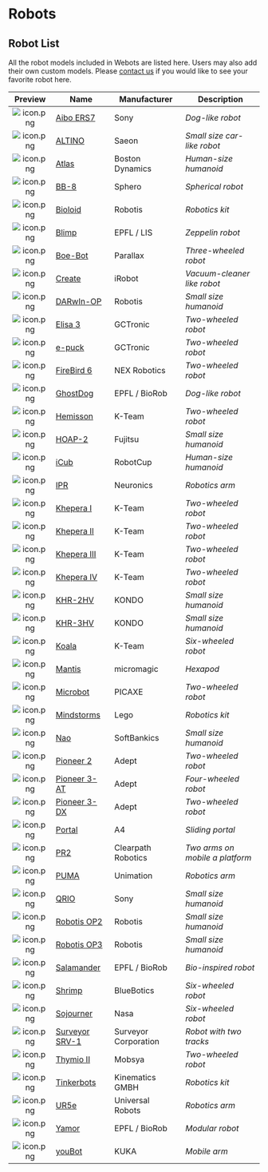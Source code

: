 # Robots

## Robot List

All the robot models included in Webots are listed here. Users may also add their own custom models.
Please [contact us](https://www.cyberbotics.com/contact) if you would like to see your favorite robot here.

| Preview                                         | Name                           |  Manufacturer        | Description                     |
| :---------------------------------------------: | ------------------------------ | -------------------- | ------------------------------- |
| ![icon.png](images/robots/aibo-ers7/icon.png)   | [Aibo ERS7](aibo-ers7.md)      | Sony                 | *Dog-like robot*                |
| ![icon.png](images/robots/altino/icon.png)      | [ALTINO](altino.md)            | Saeon                | *Small size car-like robot*     |
| ![icon.png](images/robots/atlas/icon.png)       | [Atlas](atlas.md)              | Boston Dynamics      | *Human-size humanoid*           |
| ![icon.png](images/robots/bb8/icon.png)         | [BB-8](bb8.md)                 | Sphero               | *Spherical robot*               |
| ![icon.png](images/robots/bioloid/icon.png)     | [Bioloid](bioloid.md)          | Robotis              | *Robotics kit*                  |
| ![icon.png](images/robots/blimp/icon.png)       | [Blimp](blimp.md)              | EPFL / LIS           | *Zeppelin robot*                |
| ![icon.png](images/robots/boebot/icon.png)      | [Boe-Bot](boebot.md)           | Parallax             | *Three-wheeled robot*           |
| ![icon.png](images/robots/create/icon.png)      | [Create](create.md)            | iRobot               | *Vacuum-cleaner like robot*     |
| ![icon.png](images/robots/darwin-op/icon.png)   | [DARwIn-OP](darwin-op.md)      | Robotis              | *Small size humanoid*           |
| ![icon.png](images/robots/elisa3/icon.png)      | [Elisa 3](elisa3.md)           | GCTronic             | *Two-wheeled robot*             |
| ![icon.png](images/robots/epuck/icon.png)       | [e-puck](epuck.md)             | GCTronic             | *Two-wheeled robot*             |
| ![icon.png](images/robots/firebird6/icon.png)   | [FireBird 6](firebird6.md)     | NEX Robotics         | *Two-wheeled robot*             |
| ![icon.png](images/robots/ghostdog/icon.png)    | [GhostDog](ghostdog.md)        | EPFL / BioRob        | *Dog-like robot*                |
| ![icon.png](images/robots/hemisson/icon.png)    | [Hemisson](hemisson.md)        | K-Team               | *Two-wheeled robot*             |
| ![icon.png](images/robots/hoap2/icon.png)       | [HOAP-2](hoap2.md)             | Fujitsu              | *Small size humanoid*           |
| ![icon.png](images/robots/icub/icon.png)        | [iCub](icub.md)                | RobotCup             | *Human-size humanoid*           |
| ![icon.png](images/robots/ipr/icon.png)         | [IPR](ipr.md)                  | Neuronics            | *Robotics arm*                  |
| ![icon.png](images/robots/khepera1/icon.png)    | [Khepera I](khepera1.md)       | K-Team               | *Two-wheeled robot*             |
| ![icon.png](images/robots/khepera2/icon.png)    | [Khepera II](khepera2.md)      | K-Team               | *Two-wheeled robot*             |
| ![icon.png](images/robots/khepera3/icon.png)    | [Khepera III](khepera3.md)     | K-Team               | *Two-wheeled robot*             |
| ![icon.png](images/robots/khepera4/icon.png)    | [Khepera IV](khepera4.md)      | K-Team               | *Two-wheeled robot*             |
| ![icon.png](images/robots/khr-2hv/icon.png)     | [KHR-2HV](khr-2hv.md)          | KONDO                | *Small size humanoid*           |
| ![icon.png](images/robots/khr-3hv/icon.png)     | [KHR-3HV](khr-3hv.md)          | KONDO                | *Small size humanoid*           |
| ![icon.png](images/robots/koala/icon.png)       | [Koala](koala.md)              | K-Team               | *Six-wheeled robot*             |
| ![icon.png](images/robots/mantis/icon.png)      | [Mantis](mantis.md)            | micromagic           | *Hexapod*                       |
| ![icon.png](images/robots/microbot/icon.png)    | [Microbot](microbot.md)        | PICAXE               | *Two-wheeled robot*             |
| ![icon.png](images/robots/mindstorms/icon.png)  | [Mindstorms](mindstorms.md)    | Lego                 | *Robotics kit*                  |
| ![icon.png](images/robots/nao/icon.png)         | [Nao](nao.md)                  | SoftBankics          | *Small size humanoid*           |
| ![icon.png](images/robots/pioneer2/icon.png)    | [Pioneer 2](pioneer2.md)       | Adept                | *Two-wheeled robot*             |
| ![icon.png](images/robots/pioneer-3at/icon.png) | [Pioneer 3-AT](pioneer-3at.md) | Adept                | *Four-wheeled robot*            |
| ![icon.png](images/robots/pioneer-3dx/icon.png) | [Pioneer 3-DX](pioneer-3dx.md) | Adept                | *Two-wheeled robot*             |
| ![icon.png](images/robots/portal/icon.png)      | [Portal](portal.md)            | A4                   | *Sliding portal*                |
| ![icon.png](images/robots/pr2/icon.png)         | [PR2](pr2.md)                  | Clearpath Robotics   | *Two arms on mobile a platform* |
| ![icon.png](images/robots/puma/icon.png)        | [PUMA](puma.md)                | Unimation            | *Robotics arm*                  |
| ![icon.png](images/robots/qrio/icon.png)        | [QRIO](qrio.md)                | Sony                 | *Small size humanoid*           |
| ![icon.png](images/robots/robotis-op2/icon.png) | [Robotis OP2](robotis-op2.md)  | Robotis              | *Small size humanoid*           |
| ![icon.png](images/robots/robotis-op3/icon.png) | [Robotis OP3](robotis-op3.md)  | Robotis              | *Small size humanoid*           |
| ![icon.png](images/robots/salamander/icon.png)  | [Salamander](salamander.md)    | EPFL / BioRob        | *Bio-inspired robot*            |
| ![icon.png](images/robots/shrimp/icon.png)      | [Shrimp](shrimp.md)            | BlueBotics           | *Six-wheeled robot*             |
| ![icon.png](images/robots/sojourner/icon.png)   | [Sojourner](sojourner.md)      | Nasa                 | *Six-wheeled robot*             |
| ![icon.png](images/robots/surveyor/icon.png)    | [Surveyor SRV-1](surveyor.md)  | Surveyor Corporation | *Robot with two tracks*         |
| ![icon.png](images/robots/thymio2/icon.png)     | [Thymio II](thymio2.md)        | Mobsya               | *Two-wheeled robot*             |
| ![icon.png](images/robots/tinkerbots/icon.png)  | [Tinkerbots](tinkerbots.md)    | Kinematics GMBH      | *Robotics kit*                  |
| ![icon.png](images/robots/ur5e/icon.png)        | [UR5e](ur5e.md)                | Universal Robots     | *Robotics arm*                  |
| ![icon.png](images/robots/yamor/icon.png)       | [Yamor](yamor.md)              | EPFL / BioRob        | *Modular robot*                 |
| ![icon.png](images/robots/youbot/icon.png)      | [youBot](youbot.md)            | KUKA                 | *Mobile arm*                    |

